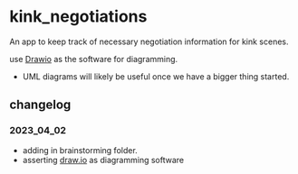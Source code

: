 # kink_negotiations

An app to keep track of necessary negotiation information for kink scenes.

use [Drawio](https://app.diagrams.net) as the software for diagramming.

- UML diagrams will likely be useful once we have a bigger thing started.

## changelog

### 2023_04_02

- adding in brainstorming folder.
- asserting [draw.io](https://app.diagrams.net) as diagramming software
